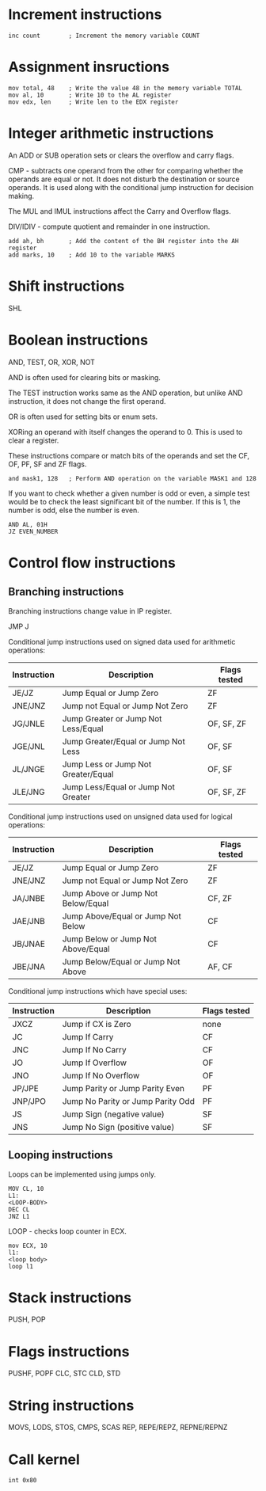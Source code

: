 # Increment instructions
```
inc count        ; Increment the memory variable COUNT
```

# Assignment insructions
```
mov total, 48    ; Write the value 48 in the memory variable TOTAL
mov al, 10       ; Write 10 to the AL register
mov edx, len     ; Write len to the EDX register
```

# Integer arithmetic instructions
An ADD or SUB operation sets or clears the overflow and carry flags.

CMP - subtracts one operand from the other for comparing whether the operands are equal or not.
It does not disturb the destination or source operands.
It is used along with the conditional jump instruction for decision making.

The MUL and IMUL instructions affect the Carry and Overflow flags.

DIV/IDIV - compute quotient and remainder in one instruction.

```
add ah, bh       ; Add the content of the BH register into the AH register
add marks, 10    ; Add 10 to the variable MARKS
```

# Shift instructions
SHL

# Boolean instructions
AND, TEST, OR, XOR, NOT

AND is often used for clearing bits or masking.

The TEST instruction works same as the AND operation, but unlike AND instruction, it does not change the first operand.

OR is often used for setting bits or enum sets.

XORing an operand with itself changes the operand to 0. This is used to clear a register.

These instructions compare or match bits of the operands and set the CF, OF, PF, SF and ZF flags.

```
and mask1, 128   ; Perform AND operation on the variable MASK1 and 128
```

If you want to check whether a given number is odd or even, a simple test would be to check the least significant bit of the number. If this is 1, the number is odd, else the number is even.

```
AND AL, 01H
JZ EVEN_NUMBER
```


# Control flow instructions

## Branching instructions
Branching instructions change value in IP register.

JMP
J<condition>

Conditional jump instructions used on signed data used for arithmetic operations:

Instruction|Description|Flags tested
-----------|-----------|------------|
JE/JZ|Jump Equal or Jump Zero|ZF
JNE/JNZ|Jump not Equal or Jump Not Zero|ZF
JG/JNLE|Jump Greater or Jump Not Less/Equal|OF, SF, ZF
JGE/JNL|Jump Greater/Equal or Jump Not Less|OF, SF
JL/JNGE|Jump Less or Jump Not Greater/Equal|OF, SF
JLE/JNG|Jump Less/Equal or Jump Not Greater|OF, SF, ZF

Conditional jump instructions used on unsigned data used for logical operations:

Instruction|Description|Flags tested
-----------|-----------|-------------
JE/JZ|Jump Equal or Jump Zero|ZF
JNE/JNZ|Jump not Equal or Jump Not Zero|ZF
JA/JNBE|Jump Above or Jump Not Below/Equal|CF, ZF
JAE/JNB|Jump Above/Equal or Jump Not Below|CF
JB/JNAE|Jump Below or Jump Not Above/Equal|CF
JBE/JNA|Jump Below/Equal or Jump Not Above|AF, CF

Conditional jump instructions which have special uses:

Instruction|Description|Flags tested
-----------|-----------|------------
JXCZ|Jump if CX is Zero|none
JC|Jump If Carry|CF
JNC|Jump If No Carry|CF
JO|Jump If Overflow|OF
JNO|Jump If No Overflow|OF
JP/JPE|Jump Parity or Jump Parity Even|PF
JNP/JPO|Jump No Parity or Jump Parity Odd|PF
JS|Jump Sign (negative value)|SF
JNS|Jump No Sign (positive value)|SF

## Looping instructions
Loops can be implemented using jumps only.

```assembly
MOV CL, 10
L1:
<LOOP-BODY>
DEC CL
JNZ L1
```

LOOP - checks loop counter in ECX.

```assembly
mov ECX, 10
l1:
<loop body>
loop l1
```

# Stack instructions
PUSH, POP

# Flags instructions

PUSHF, POPF
CLC, STC
CLD, STD

# String instructions

MOVS, LODS, STOS, CMPS, SCAS
REP, REPE/REPZ, REPNE/REPNZ

# Call kernel
```
int 0x80
```
